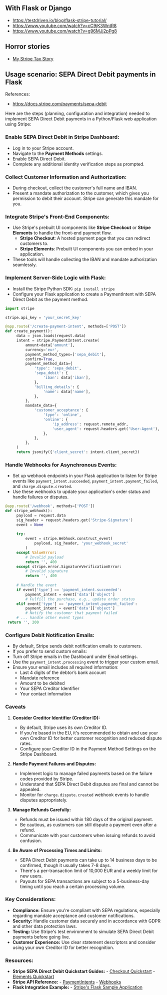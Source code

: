 ## With Flask or Django

- https://testdriven.io/blog/flask-stripe-tutorial/
- https://www.youtube.com/watch?v=cC9jK3WntR8
- https://www.youtube.com/watch?v=g96MJj2pPg8

## Horror stories

- [My Stripe Tax Story](https://gist.github.com/humandoing/5ec7c224691282532db0b9dc37797d7c)

## Usage scenario: SEPA Direct Debit payments in Flask

References: 
- https://docs.stripe.com/payments/sepa-debit

Here are the steps (planning, configuration and integration) needed to implement SEPA Direct Debit payments in a Python/Flask web application using Stripe:

### Enable SEPA Direct Debit in Stripe Dashboard:

- Log in to your Stripe account.
- Navigate to the **Payment Methods** settings.
- Enable SEPA Direct Debit.
- Complete any additional identity verification steps as prompted.

### Collect Customer Information and Authorization:

- During checkout, collect the customer's full name and IBAN.
- Present a mandate authorization to the customer, which gives you permission to debit their account. Stripe can generate this mandate for you.

### Integrate Stripe's Front-End Components:

- Use Stripe's prebuilt UI components like **Stripe Checkout** or **Stripe Elements** to handle the front-end payment flow.
    - **Stripe Checkout**: A hosted payment page that you can redirect customers to.
    - **Stripe Elements**: Prebuilt UI components you can embed in your application.
- These tools will handle collecting the IBAN and mandate authorization seamlessly.

### Implement Server-Side Logic with Flask:

- Install the Stripe Python SDK: `pip install stripe`
- Configure your Flask application to create a PaymentIntent with SEPA Direct Debit as the payment method.

```python
import stripe

stripe.api_key = 'your_secret_key'

@app.route('/create-payment-intent', methods=['POST'])
def create_payment():
     data = json.loads(request.data)
     intent = stripe.PaymentIntent.create(
         amount=data['amount'],
         currency='eur',
         payment_method_types=['sepa_debit'],
         confirm=True,
         payment_method_data={
             'type': 'sepa_debit',
             'sepa_debit': {
                 'iban': data['iban'],
             },
             'billing_details': {
                 'name': data['name'],
             },
         },
         mandate_data={
             'customer_acceptance': {
                 'type': 'online',
                 'online': {
                     'ip_address': request.remote_addr,
                     'user_agent': request.headers.get('User-Agent'),
                 },
             },
         },
     )
     return jsonify({'client_secret': intent.client_secret})
```

### Handle Webhooks for Asynchronous Events:

- Set up webhook endpoints in your Flask application to listen for Stripe events like `payment_intent.succeeded`, `payment_intent.payment_failed`, and `charge.dispute.created`.
- Use these webhooks to update your application's order status and handle failures or disputes.

```python
@app.route('/webhook', methods=['POST'])
def stripe_webhook():
     payload = request.data
     sig_header = request.headers.get('Stripe-Signature')
     event = None
    
     try:
         event = stripe.Webhook.construct_event(
             payload, sig_header, 'your_webhook_secret'
         )
     except ValueError:
         # Invalid payload
         return '', 400
     except stripe.error.SignatureVerificationError:
         # Invalid signature
         return '', 400
    
     # Handle the event
     if event['type'] == 'payment_intent.succeeded':
         payment_intent = event['data']['object']
         # Fulfill the purchase, e.g., update order status
     elif event['type'] == 'payment_intent.payment_failed':
         payment_intent = event['data']['object']
         # Notify the customer that payment failed
     # ... handle other event types
 return '', 200
```

### Configure Debit Notification Emails:

- By default, Stripe sends debit notification emails to customers.
- If you prefer to send custom emails:
 - Turn off Stripe emails in the Dashboard under Email settings.
 - Use the `payment_intent.processing` event to trigger your custom email.
 - Ensure your email includes all required information:
   - Last 4 digits of the debtor’s bank account
   - Mandate reference
   - Amount to be debited
   - Your SEPA Creditor Identifier
   - Your contact information

### Caveats

1. **Consider Creditor Identifier (Creditor ID):**

    - By default, Stripe uses its own Creditor ID.
    - If you're based in the EU, it's recommended to obtain and use your own Creditor ID for better customer recognition and reduced dispute rates.
    - Configure your Creditor ID in the Payment Method Settings on the Stripe Dashboard.

2. **Handle Payment Failures and Disputes:**

    - Implement logic to manage failed payments based on the failure codes provided by Stripe.
    - Understand that SEPA Direct Debit disputes are final and cannot be appealed.
    - Monitor for `charge.dispute.created` webhook events to handle disputes appropriately.

3. **Manage Refunds Carefully:**

    - Refunds must be issued within 180 days of the original payment.
    - Be cautious, as customers can still dispute a payment even after a refund.
    - Communicate with your customers when issuing refunds to avoid confusion.

4. **Be Aware of Processing Times and Limits:**

    - SEPA Direct Debit payments can take up to 14 business days to be confirmed, though it usually takes 7-8 days.
    - There's a per-transaction limit of 10,000 EUR and a weekly limit for new users.
    - Payouts for SEPA transactions are subject to a 5-business-day timing until you reach a certain processing volume.

### Key Considerations:

- **Compliance:** Ensure you're compliant with SEPA regulations, especially regarding mandate acceptance and customer notifications.
- **Security:** Handle customer data securely and in accordance with GDPR and other data protection laws.
- **Testing:** Use Stripe's test environment to simulate SEPA Direct Debit payments before going live.
- **Customer Experience:** Use clear statement descriptors and consider using your own Creditor ID for better recognition.

### Resources:

- **Stripe SEPA Direct Debit Quickstart Guides:**
      - [Checkout Quickstart](https://stripe.com/docs/payments/checkout)
      - [Elements Quickstart](https://stripe.com/docs/payments/elements)
- **Stripe API Reference:**
      - [PaymentIntents](https://stripe.com/docs/api/payment_intents)
      - [Webhooks](https://stripe.com/docs/webhooks)
- **Flask Integration Example:**
      - [Stripe's Flask Sample Application](https://github.com/stripe-samples/accept-a-payment/tree/master/custom-payment-flow/server/python)
